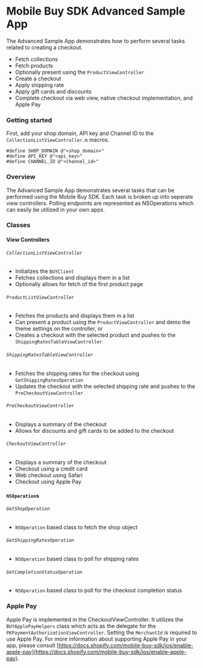 # Mobile Buy SDK Advanced Sample App

The Advanced Sample App demonstrates how to perform several tasks related to creating a checkout.

- Fetch collections
- Fetch products
- Optionally present using the `ProductViewController`
- Create a checkout
- Apply shipping rate
- Apply gift cards and discounts
- Complete checkout via web view, native checkout implementation, and Apple Pay

### Getting started

First, add your shop domain, API key and Channel ID to the `CollectionListViewController.m` macros.

```objc
#define SHOP_DOMAIN @"<shop_domain>"
#define API_KEY @"<api_key>"
#define CHANNEL_ID @"<channel_id>"
```


### Overview

The Advanced Sample App demonstrates several tasks that can be performed using the Mobile Buy SDK.  Each task is broken up into seperate view controllers. Polling endpoints are represented as NSOperations which can easily be utilized in your own apps.

### Classes
#### View Controllers

###### `CollectionListViewController`
* Initializes the `BUYClient`
* Fetches collections and displays them in a list
* Optionally allows for fetch of the first product page

###### `ProductListViewController`
* Fetches the products and displays them in a list
* Can present a product using the `ProductViewController` and demo the theme settings on the controller, or
* Creates a checkout with the selected product and pushes to the `ShippingRatesTableViewController`

###### `ShippingRatesTableViewController`
* Fetches the shipping rates for the checkout using `GetShippingRatesOperation`
* Updates the checkout with the selected shipping rate and pushes to the `PreCheckoutViewController`

###### `PreCheckoutViewController`
* Displays a summary of the checkout
* Allows for discounts and gift cards to be added to the checkout

###### `CheckoutViewController`
* Displays a summary of the checkout
* Checkout using a credit card
* Web checkout using Safari
* Checkout using Apple Pay

#### `NSOperation`s

###### `GetShopOperation`
* `NSOperation` based class to fetch the shop object

###### `GetShippingRatesOperation`
* `NSOperation` based class to poll for shipping rates

###### `GetCompletionStatusOperation`
* `NSOperation` based class to poll for the checkout completion status

### Apple Pay

Apple Pay is implemented in the CheckoutViewController.  It utilizes the `BUYApplePayHelpers` class which acts as the delegate for the `PKPaymentAuthorizationViewController`.  Setting the `MerchantId` is required to use Apple Pay.  For more information about supporting Apple Pay in your app, please consult [https://docs.shopify.com/mobile-buy-sdk/ios/enable-apple-pay](https://docs.shopify.com/mobile-buy-sdk/ios/enable-apple-pay).
